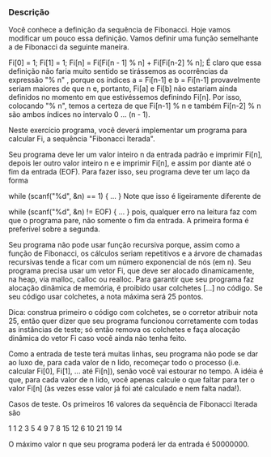 ### Descrição

Você conhece a definição da sequência de Fibonacci. Hoje vamos modificar um pouco essa definição. Vamos definir uma função semelhante a de Fibonacci da seguinte maneira.

Fi[0] = 1;
Fi[1] = 1;
Fi[n] = Fi[Fi[n - 1] % n] + Fi[Fi[n-2] % n];
É claro que essa definição não faria muito sentido se tirássemos as ocorrências da expressão "% n" , porque os índices a = Fi[n-1] e b = Fi[n-1] provavelmente seriam maiores de que n e, portanto, Fi[a] e Fi[b] não estariam ainda definidos no momento em que estivéssemos definindo Fi[n]. Por isso, colocando "% n", temos a certeza de que Fi[n-1] % n e também Fi[n-2] % n são ambos índices no intervalo 0 ... (n - 1).

Neste exercício programa, você deverá implementar um programa para calcular Fi, a sequência "Fibonacci Iterada".

Seu programa deve ler um valor inteiro n da entrada padrão e imprimir Fi[n], depois ler outro valor inteiro n e e imprimir Fi[n], e assim por diante até o fim da entrada (EOF). Para fazer isso, seu programa deve ter um laço da forma

while (scanf("%d", &n) == 1) { ... }
Note que isso é ligeiramente diferente de 

while (scanf("%d", &n) != EOF) { ... }
pois, qualquer erro na leitura faz com que o programa pare, não somente o fim da entrada. A primeira forma é preferível sobre a segunda.

Seu programa não pode usar função recursiva porque, assim como a função de Fibonacci, os cálculos seriam repetitivos e a árvore de chamadas recursivas tende a ficar com um número exponencial de nós (em n). Seu programa precisa usar um vetor Fi, que deve ser alocado dinamicamente, na heap, via malloc, calloc ou realloc. Para garantir que seu programa faz alocação dinâmica de memória, é proibido usar colchetes  [...]  no código. Se seu código usar colchetes, a nota máxima será 25 pontos.

Dica: construa primeiro o código com colchetes, se o corretor atribuir nota 25, então quer dizer que seu programa funcionou corretamente com todas as instâncias de teste; só então remova os colchetes e faça alocação dinâmica do vetor Fi caso você ainda não tenha feito.

Como a entrada de teste terá muitas linhas, seu programa não pode se dar ao luxo de, para cada valor de n lido, recomeçar todo o processo (i.e. calcular Fi[0], Fi[1], ... até Fi[n]), senão você vai estourar no tempo. A idéia é que, para cada valor de n lido, você apenas calcule o que faltar para ter o valor Fi[n] (às vezes esse valor já foi até calculado e nem falta nada!). 

Casos de teste. Os primeiros 16 valores da sequência de Fibonacci Iterada são

1
1
2
3
5
4
9
7
8
15
12
6
10
21
19
14

O máximo valor n que seu programa poderá ler da entrada é 50000000.